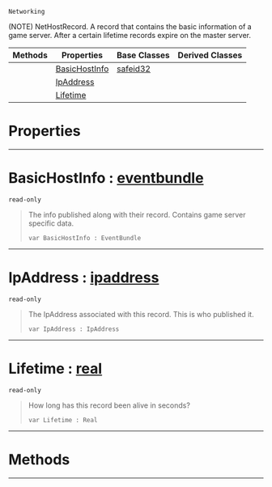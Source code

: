  `Networking`

(NOTE) NetHostRecord. A record that contains the basic information of a game server. After a certain lifetime records expire on the master server.

|Methods|Properties|Base Classes|Derived Classes|
|---|---|---|---|
| |[ BasicHostInfo](https://github.com/zeroengineteam/ZeroDocs/blob/master/code_reference/class_reference/nethostrecord.markdown#basichostinfo-zero-engin)|[safeid32](https://github.com/zeroengineteam/ZeroDocs/blob/master/code_reference/class_reference/safeid32.markdown)| |
| |[ IpAddress](https://github.com/zeroengineteam/ZeroDocs/blob/master/code_reference/class_reference/nethostrecord.markdown#ipaddress-zero-engine-do)| | |
| |[ Lifetime](https://github.com/zeroengineteam/ZeroDocs/blob/master/code_reference/class_reference/nethostrecord.markdown#lifetime-zero-engine-doc)| | |


 #  Properties


---  
 #  BasicHostInfo : [eventbundle](https://github.com/zeroengineteam/ZeroDocs/blob/master/code_reference/class_reference/eventbundle.markdown)

 `read-only`

> The info published along with their record. Contains game server specific data.
> ``` lang=cpp, name=Nada
> var BasicHostInfo : EventBundle


---  
 #  IpAddress : [ipaddress](https://github.com/zeroengineteam/ZeroDocs/blob/master/code_reference/class_reference/ipaddress.markdown)

 `read-only`

> The IpAddress associated with this record. This is who published it.
> ``` lang=cpp, name=Nada
> var IpAddress : IpAddress


---  
 #  Lifetime : [real](https://github.com/zeroengineteam/ZeroDocs/blob/master/code_reference/nada_base_types/real.markdown)

 `read-only`

> How long has this record been alive in seconds?
> ``` lang=cpp, name=Nada
> var Lifetime : Real


---  
 #  Methods


---  
 

 